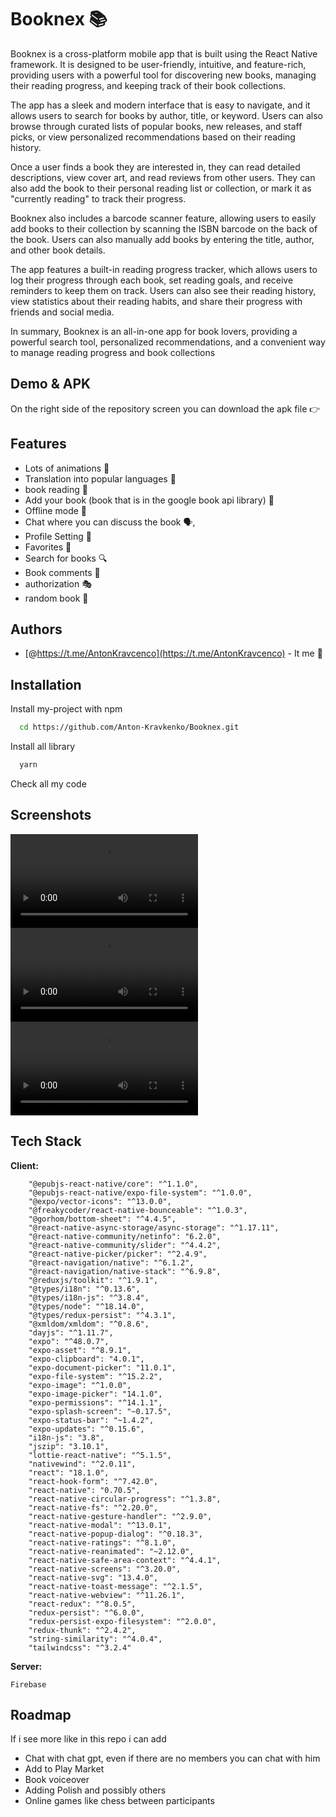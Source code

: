 
# Booknex 📚
Booknex is a cross-platform mobile app that is built using the React Native framework. It is designed to be user-friendly, intuitive, and feature-rich, providing users with a powerful tool for discovering new books, managing their reading progress, and keeping track of their book collections.

The app has a sleek and modern interface that is easy to navigate, and it allows users to search for books by author, title, or keyword. Users can also browse through curated lists of popular books, new releases, and staff picks, or view personalized recommendations based on their reading history.

Once a user finds a book they are interested in, they can read detailed descriptions, view cover art, and read reviews from other users. They can also add the book to their personal reading list or collection, or mark it as "currently reading" to track their progress.

Booknex also includes a barcode scanner feature, allowing users to easily add books to their collection by scanning the ISBN barcode on the back of the book. Users can also manually add books by entering the title, author, and other book details.

The app features a built-in reading progress tracker, which allows users to log their progress through each book, set reading goals, and receive reminders to keep them on track. Users can also see their reading history, view statistics about their reading habits, and share their progress with friends and social media.

In summary, Booknex is an all-in-one app for book lovers, providing a powerful search tool, personalized recommendations, and a convenient way to manage reading progress and book collections


## Demo & APK

On the right side of the repository screen you can download the apk file  👉


## Features

- Lots of animations 🥂
- Translation into popular languages 🚌
- book reading 📖
- Add your book (book that is in the google book api library) 🔌
- Offline mode 📴
- Chat where you can discuss the book 🗣,
- Profile Setting 🔐
- Favorites 💖
- Search for books 🔍
- Book comments 👨
- authorization 🎭
- random book 🌈


## Authors

- [@https://t.me/AntonKravcenco](https://t.me/AntonKravcenco) - It me 🤗


## Installation

Install my-project with npm

```bash
  cd https://github.com/Anton-Kravkenko/Booknex.git
```
Install all library
```bash
  yarn
```

 Check all my code  
## Screenshots

![](video_2023-03-26_17-09-02.mp4)![](video_2023-03-26_17-09-07.mp4)![](video_2023-03-26_17-09-12.mp4)
## Tech Stack

**Client:** 	

        "@epubjs-react-native/core": "^1.1.0", 
		"@epubjs-react-native/expo-file-system": "^1.0.0", 
		"@expo/vector-icons": "^13.0.0", 
		"@freakycoder/react-native-bounceable": "^1.0.3", 
		"@gorhom/bottom-sheet": "^4.4.5", 
		"@react-native-async-storage/async-storage": "^1.17.11",
		"@react-native-community/netinfo": "6.2.0",
		"@react-native-community/slider": "^4.4.2",
		"@react-native-picker/picker": "^2.4.9",
		"@react-navigation/native": "^6.1.2",
		"@react-navigation/native-stack": "^6.9.8",
		"@reduxjs/toolkit": "^1.9.1",
		"@types/i18n": "^0.13.6",
		"@types/i18n-js": "^3.8.4",
		"@types/node": "^18.14.0",
		"@types/redux-persist": "^4.3.1",
		"@xmldom/xmldom": "^0.8.6",
		"dayjs": "^1.11.7",
		"expo": "^48.0.7",
		"expo-asset": "^8.9.1",
		"expo-clipboard": "4.0.1",
		"expo-document-picker": "11.0.1",
		"expo-file-system": "^15.2.2",
		"expo-image": "^1.0.0",
		"expo-image-picker": "14.1.0",
		"expo-permissions": "^14.1.1",
		"expo-splash-screen": "~0.17.5",
		"expo-status-bar": "~1.4.2",
		"expo-updates": "^0.15.6",
		"i18n-js": "3.8",
		"jszip": "3.10.1",
		"lottie-react-native": "^5.1.5",
		"nativewind": "^2.0.11",
		"react": "18.1.0",
		"react-hook-form": "^7.42.0",
		"react-native": "0.70.5",
		"react-native-circular-progress": "^1.3.8",
		"react-native-fs": "^2.20.0",
		"react-native-gesture-handler": "^2.9.0",
		"react-native-modal": "^13.0.1",
		"react-native-popup-dialog": "^0.18.3",
		"react-native-ratings": "^8.1.0",
		"react-native-reanimated": "~2.12.0",
		"react-native-safe-area-context": "^4.4.1",
		"react-native-screens": "^3.20.0",
		"react-native-svg": "13.4.0",
		"react-native-toast-message": "^2.1.5",
		"react-native-webview": "^11.26.1",
		"react-redux": "^8.0.5",
		"redux-persist": "^6.0.0",
		"redux-persist-expo-filesystem": "^2.0.0",
		"redux-thunk": "^2.4.2",
		"string-similarity": "^4.0.4",
		"tailwindcss": "^3.2.4"

**Server:** 
    
    Firebase


## Roadmap
If i see more like in this repo i can add

- Chat with chat gpt, even if there are no members you can chat with him
- Add to Play Market 
- Book voiceover
- Adding Polish and possibly others 
- Online games like chess between participants

